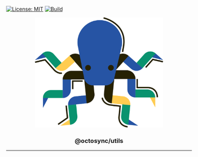 [![License: MIT](https://img.shields.io/github/license/marcelovicentegc/octosync)](LICENSE)
[![Build](https://github.com/marcelovicentegc/octosync/actions/workflows/build.yml/badge.svg)](https://github.com/marcelovicentegc/octosync/actions/workflows/build.yml)

<p align="center">
  <img alt="octosync logo" src="../../assets/octosync.png" height="300" />
  <h3 align="center">@octosync/utils</h3>
  <p align="center"></p>
</p>

---
